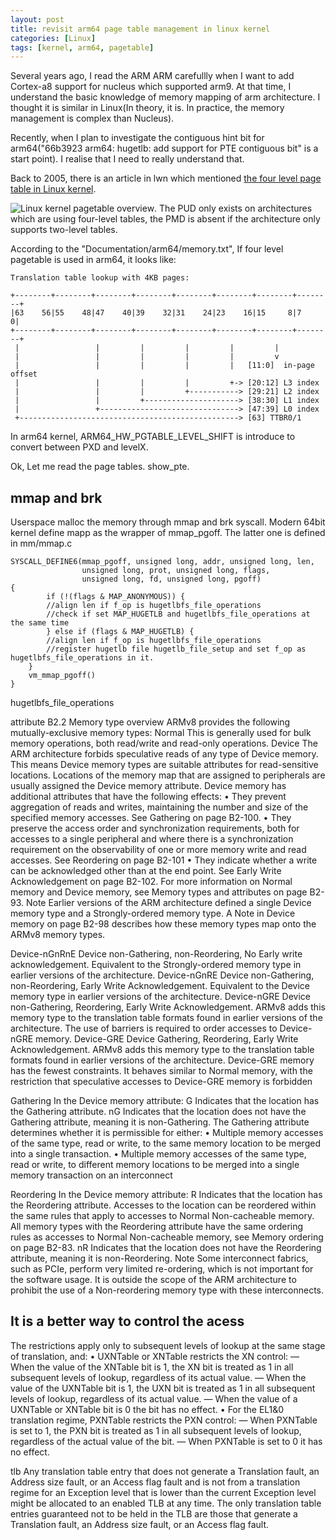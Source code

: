 ```yaml
---
layout: post
title: revisit arm64 page table management in linux kernel
categories: [Linux]
tags: [kernel, arm64, pagetable]
---
```



Several years ago, I read the ARM ARM carefullly when I want to add Cortex-a8 support for nucleus which supported arm9. At that time, I understand the basic knowledge of memory mapping of arm architecture. I thought it is similar in Linux(In theory, it is. In practice, the memory management is complex than Nucleus).

Recently, when I plan to investigate the contiguous hint bit for arm64("66b3923 arm64: hugetlb: add support for PTE contiguous bit" is a start point). I realise that I need to really understand that.

Back to 2005, there is an article in lwn which mentioned [the four level page table in Linux kernel](https://lwn.net/Articles/117749/).

![Linux kernel pagetable overview]({{site.url}}public/images/pagetable/linux_four_level_pagetables_overview_from_lwn.png).
The PUD only exists on architectures which are using four-level tables, the PMD is absent if the architecture only supports two-level tables.

According to the "Documentation/arm64/memory.txt", If four level pagetable is used in arm64, it looks like:
```
Translation table lookup with 4KB pages:

+--------+--------+--------+--------+--------+--------+--------+--------+
|63    56|55    48|47    40|39    32|31    24|23    16|15     8|7      0|
+--------+--------+--------+--------+--------+--------+--------+--------+
 |                 |         |         |         |         |
 |                 |         |         |         |         v
 |                 |         |         |         |   [11:0]  in-page offset
 |                 |         |         |         +-> [20:12] L3 index
 |                 |         |         +-----------> [29:21] L2 index
 |                 |         +---------------------> [38:30] L1 index
 |                 +-------------------------------> [47:39] L0 index
 +-------------------------------------------------> [63] TTBR0/1
```

In arm64 kernel, ARM64_HW_PGTABLE_LEVEL_SHIFT is introduce to convert between PXD and levelX.

Ok, Let me read the page tables.
show_pte.

## mmap and brk
Userspace malloc the memory through mmap and brk syscall. Modern 64bit kernel define mapp as the wrapper of mmap_pgoff. The latter one is defined in mm/mmap.c
```
SYSCALL_DEFINE6(mmap_pgoff, unsigned long, addr, unsigned long, len,
                unsigned long, prot, unsigned long, flags,
                unsigned long, fd, unsigned long, pgoff)
{
        if (!(flags & MAP_ANONYMOUS)) {
		//align len if f_op is hugetlbfs_file_operations
		//check if set MAP_HUGETLB and hugetlbfs_file_operations at the same time
        } else if (flags & MAP_HUGETLB) {
		//align len if f_op is hugetlbfs_file_operations
		//register hugetlb file hugetlb_file_setup and set f_op as hugetlbfs_file_operations in it.
	}
	vm_mmap_pgoff()
}
```
hugetlbfs_file_operations

attribute
B2.2 Memory type overview
ARMv8 provides the following mutually-exclusive memory types:
Normal This is generally used for bulk memory operations, both read/write and read-only operations.
Device The ARM architecture forbids speculative reads of any type of Device memory. This means Device
memory types are suitable attributes for read-sensitive locations.
Locations of the memory map that are assigned to peripherals are usually assigned the Device
memory attribute.
Device memory has additional attributes that have the following effects:
• They prevent aggregation of reads and writes, maintaining the number and size of the
specified memory accesses. See Gathering on page B2-100.
• They preserve the access order and synchronization requirements, both for accesses to a
single peripheral and where there is a synchronization requirement on the observability of
one or more memory write and read accesses. See Reordering on page B2-101
• They indicate whether a write can be acknowledged other than at the end point. See Early
Write Acknowledgement on page B2-102.
For more information on Normal memory and Device memory, see Memory types and attributes on page B2-93.
Note
Earlier versions of the ARM architecture defined a single Device memory type and a Strongly-ordered memory
type. A Note in Device memory on page B2-98 describes how these memory types map onto the ARMv8 memory
types.

Device-nGnRnE Device non-Gathering, non-Reordering, No Early write acknowledgement.
Equivalent to the Strongly-ordered memory type in earlier versions of the architecture.
Device-nGnRE Device non-Gathering, non-Reordering, Early Write Acknowledgement.
Equivalent to the Device memory type in earlier versions of the architecture.
Device-nGRE Device non-Gathering, Reordering, Early Write Acknowledgement.
ARMv8 adds this memory type to the translation table formats found in earlier versions of
the architecture. The use of barriers is required to order accesses to Device-nGRE memory.
Device-GRE Device Gathering, Reordering, Early Write Acknowledgement.
ARMv8 adds this memory type to the translation table formats found in earlier versions of
the architecture. Device-GRE memory has the fewest constraints. It behaves similar to
Normal memory, with the restriction that speculative accesses to Device-GRE memory is
forbidden

Gathering
In the Device memory attribute:
G Indicates that the location has the Gathering attribute.
nG Indicates that the location does not have the Gathering attribute, meaning it is non-Gathering.
The Gathering attribute determines whether it is permissible for either:
• Multiple memory accesses of the same type, read or write, to the same memory location to be merged into a
single transaction.
• Multiple memory accesses of the same type, read or write, to different memory locations to be merged into
a single memory transaction on an interconnect


Reordering
In the Device memory attribute:
R Indicates that the location has the Reordering attribute. Accesses to the location can be reordered
within the same rules that apply to accesses to Normal Non-cacheable memory. All memory types
with the Reordering attribute have the same ordering rules as accesses to Normal Non-cacheable
memory, see Memory ordering on page B2-83.
nR Indicates that the location does not have the Reordering attribute, meaning it is non-Reordering.
Note
Some interconnect fabrics, such as PCIe, perform very limited re-ordering, which is not important
for the software usage. It is outside the scope of the ARM architecture to prohibit the use of a
Non-reordering memory type with these interconnects.


It is a better way to control the acess
---------------------------------------
The restrictions apply only to subsequent levels of lookup at the same stage of translation, and:
• UXNTable or XNTable restricts the XN control:
— When the value of the XNTable bit is 1, the XN bit is treated as 1 in all subsequent levels of lookup,
regardless of its actual value.
— When the value of the UXNTable bit is 1, the UXN bit is treated as 1 in all subsequent levels of lookup,
regardless of its actual value.
— When the value of a UXNTable or XNTable bit is 0 the bit has no effect.
• For the EL1&0 translation regime, PXNTable restricts the PXN control:
— When PXNTable is set to 1, the PXN bit is treated as 1 in all subsequent levels of lookup, regardless
of the actual value of the bit.
— When PXNTable is set to 0 it has no effect.


tlb
Any translation table entry that does not generate a Translation fault, an Address size fault, or an Access flag
fault and is not from a translation regime for an Exception level that is lower than the current Exception level
might be allocated to an enabled TLB at any time. The only translation table entries guaranteed not to be held
in the TLB are those that generate a Translation fault, an Address size fault, or an Access flag fault.
